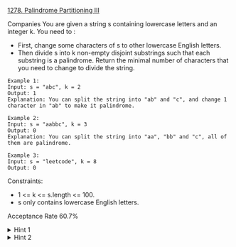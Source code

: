 [1278. Palindrome Partitioning III](https://leetcode.com/problems/palindrome-partitioning-iii/)

Companies
You are given a string s containing lowercase letters and an integer k. You need to :

- First, change some characters of s to other lowercase English letters.
- Then divide s into k non-empty disjoint substrings such that each substring is a palindrome.
Return the minimal number of characters that you need to change to divide the string.

```
Example 1:
Input: s = "abc", k = 2
Output: 1
Explanation: You can split the string into "ab" and "c", and change 1 character in "ab" to make it palindrome.

Example 2:
Input: s = "aabbc", k = 3
Output: 0
Explanation: You can split the string into "aa", "bb" and "c", all of them are palindrome.

Example 3:
Input: s = "leetcode", k = 8
Output: 0
``` 

Constraints:

- 1 <= k <= s.length <= 100.
- s only contains lowercase English letters.

Acceptance Rate
60.7%

<details>
<summary>Hint 1</summary>

For each substring calculate the minimum number of steps to make it palindrome and store it in a table.

</details>

<details>
<summary>Hint 2</summary>

Create a dp(pos, cnt) which means the minimum number of characters changed for the suffix of s starting on pos splitting the suffix on cnt chunks.

</details>
